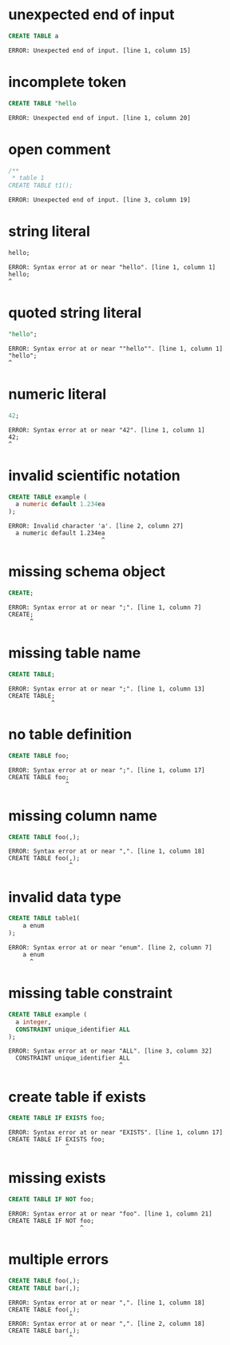 # unexpected end of input

```sql
CREATE TABLE a
```

```
ERROR: Unexpected end of input. [line 1, column 15]
```

# incomplete token

```sql
CREATE TABLE "hello
```

```
ERROR: Unexpected end of input. [line 1, column 20]
```

# open comment

```sql
/**
 * table 1
CREATE TABLE t1();
```

```
ERROR: Unexpected end of input. [line 3, column 19]
```

# string literal

```sql
hello;
```

```
ERROR: Syntax error at or near "hello". [line 1, column 1]
hello;
^
```

# quoted string literal

```sql
"hello";
```

```
ERROR: Syntax error at or near ""hello"". [line 1, column 1]
"hello";
^
```

# numeric literal

```sql
42;
```

```
ERROR: Syntax error at or near "42". [line 1, column 1]
42;
^
```

# invalid scientific notation

```sql
CREATE TABLE example (
  a numeric default 1.234ea
);
```

```
ERROR: Invalid character 'a'. [line 2, column 27]
  a numeric default 1.234ea
                          ^
```

# missing schema object

```sql
CREATE;
```
```
ERROR: Syntax error at or near ";". [line 1, column 7]
CREATE;
      ^
```

# missing table name

```sql
CREATE TABLE;
```

```
ERROR: Syntax error at or near ";". [line 1, column 13]
CREATE TABLE;
            ^
```

# no table definition

```sql
CREATE TABLE foo;
```

```
ERROR: Syntax error at or near ";". [line 1, column 17]
CREATE TABLE foo;
                ^
```

# missing column name


```sql
CREATE TABLE foo(,);
```

```
ERROR: Syntax error at or near ",". [line 1, column 18]
CREATE TABLE foo(,);
                 ^
```

# invalid data type

```sql
CREATE TABLE table1(
    a enum
);
```

```
ERROR: Syntax error at or near "enum". [line 2, column 7]
    a enum
      ^
```

# missing table constraint

```sql
CREATE TABLE example (
  a integer,
  CONSTRAINT unique_identifier ALL
);
```

```
ERROR: Syntax error at or near "ALL". [line 3, column 32]
  CONSTRAINT unique_identifier ALL
                               ^
```

# create table if exists

```sql
CREATE TABLE IF EXISTS foo;
```

```
ERROR: Syntax error at or near "EXISTS". [line 1, column 17]
CREATE TABLE IF EXISTS foo;
                ^
```

# missing exists

```sql
CREATE TABLE IF NOT foo;
```

```
ERROR: Syntax error at or near "foo". [line 1, column 21]
CREATE TABLE IF NOT foo;
                    ^
```

# multiple errors


```sql
CREATE TABLE foo(,);
CREATE TABLE bar(,);
```

```
ERROR: Syntax error at or near ",". [line 1, column 18]
CREATE TABLE foo(,);
                 ^
ERROR: Syntax error at or near ",". [line 2, column 18]
CREATE TABLE bar(,);
                 ^
```

